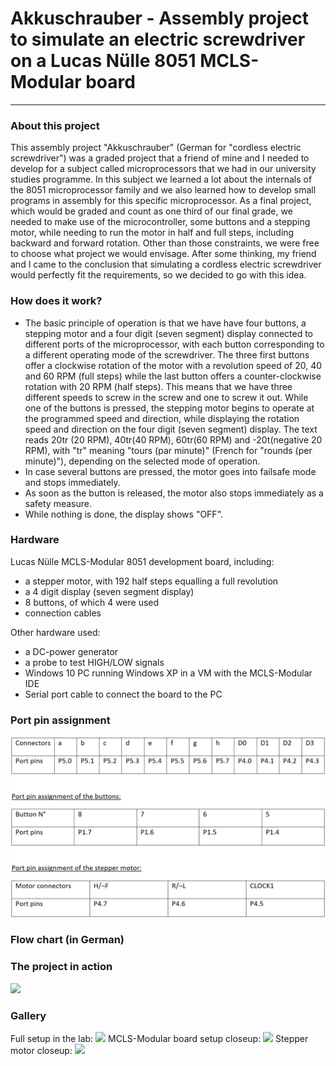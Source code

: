 # Akkuschrauber - Assembly project to simulate an electric screwdriver on a Lucas Nülle 8051 MCLS-Modular board
----
### About this project
This assembly project "Akkuschrauber" (German for "cordless electric screwdriver") was a graded project that a friend of mine and I needed to develop for a subject called microprocessors that we had in our university studies programme. In this subject we learned a lot about the internals of the 8051 microprocessor family and we also learned how to develop small programs in assembly for this specific microprocessor. As a final project, which would be graded and count as one third of our final grade, we needed to make use of the microcontroller, some buttons and a stepping motor, while needing to run the motor in half and full steps, including backward and forward rotation. Other than those constraints, we were free to choose what project we would envisage. After some thinking, my friend and I came to the conclusion that simulating a cordless electric screwdriver would perfectly fit the requirements, so we decided to go with this idea.

### How does it work?
* The basic principle of operation is that we have have four buttons, a stepping motor and a four digit (seven segment) display connected to different ports of the microprocessor, with each button corresponding to a different operating mode of the screwdriver. The three first buttons offer a clockwise rotation of the motor with a revolution speed of 20, 40 and 60 RPM (full steps) while the last button offers a counter-clockwise rotation with 20 RPM (half steps). This means that we have three different speeds to screw in the screw and one to screw it out. While one of the buttons is pressed, the stepping motor begins to operate at the programmed speed and direction, while displaying the rotation speed and direction on the four digit (seven segment) display. The text reads 20tr (20 RPM), 40tr(40 RPM), 60tr(60 RPM) and -20t(negative 20 RPM), with "tr" meaning "tours (par minute)" (French for "rounds (per minute)"), depending on the selected mode of operation.
* In case several buttons are pressed, the motor goes into failsafe mode and stops immediately.
* As soon as the button is released, the motor also stops immediately as a safety measure.
* While nothing is done, the display shows "OFF".

### Hardware
Lucas Nülle MCLS-Modular 8051 development board, including:
* a stepper motor, with 192 half steps equalling a full revolution
* a 4 digit display (seven segment display)
* 8 buttons, of which 4 were used
* connection cables

Other hardware used:
* a DC-power generator
* a probe to test HIGH/LOW signals
* Windows 10 PC running Windows XP in a VM with the MCLS-Modular IDE
* Serial port cable to connect the board to the PC

### Port pin assignment
![](https://github.com/Grima04/Akkuschrauber/blob/main/Port-pin-assignment.png)

### Flow chart (in German)

### The project in action
![](https://github.com/Grima04/Akkuschrauber/blob/main/Akkuschrauber_in_Aktion.gif)

### Gallery
Full setup in the lab:
![](https://github.com/Grima04/Akkuschrauber/blob/main/full-setup.jpg)
MCLS-Modular board setup closeup:
![](https://github.com/Grima04/Akkuschrauber/blob/main/board-closeup.jpg)
Stepper motor closeup:
![](https://github.com/Grima04/Akkuschrauber/blob/main/motor-closeup.jpg)
